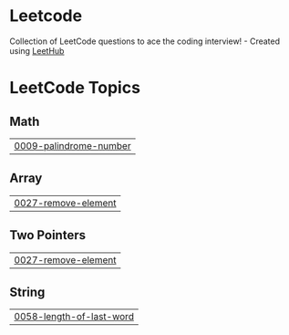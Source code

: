 # Leetcode
Collection of LeetCode questions to ace the coding interview! - Created using [LeetHub](https://github.com/QasimWani/LeetHub)

<!---LeetCode Topics Start-->
# LeetCode Topics
## Math
|  |
| ------- |
| [0009-palindrome-number](https://github.com/priyansh21112002/Leetcode/tree/master/0009-palindrome-number) |
## Array
|  |
| ------- |
| [0027-remove-element](https://github.com/priyansh21112002/Leetcode/tree/master/0027-remove-element) |
## Two Pointers
|  |
| ------- |
| [0027-remove-element](https://github.com/priyansh21112002/Leetcode/tree/master/0027-remove-element) |
## String
|  |
| ------- |
| [0058-length-of-last-word](https://github.com/priyansh21112002/Leetcode/tree/master/0058-length-of-last-word) |
<!---LeetCode Topics End-->